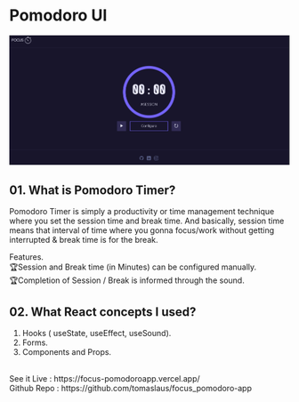 # Pomodoro UI
![Pomodoro App Built on React - Tomas Laus](Des.png)


## 01. What is Pomodoro Timer?
Pomodoro Timer is simply a productivity or time management technique where you set the session time and break time. And basically, session time means that interval of time where you gonna focus/work without getting interrupted & break time is for the break.

Features.<br>
🏆Session and Break time (in Minutes) can be configured manually.<br>
🏆Completion of Session / Break is informed through the sound.

## 02. What React concepts I used?
1. Hooks ( useState, useEffect, useSound).
2. Forms.
3. Components and Props.

<br>
See it Live : https://focus-pomodoroapp.vercel.app/
<br>
Github Repo : https://github.com/tomaslaus/focus_pomodoro-app
